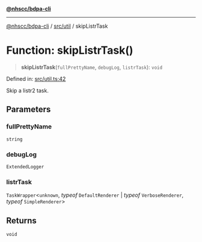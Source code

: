 [**@nhscc/bdpa-cli**](../../../README.md)

***

[@nhscc/bdpa-cli](../../../README.md) / [src/util](../README.md) / skipListrTask

# Function: skipListrTask()

> **skipListrTask**(`fullPrettyName`, `debugLog`, `listrTask`): `void`

Defined in: [src/util.ts:42](https://github.com/nhscc/bdpa-cli/blob/aab43dbd010a981851c0502d764dfd948966b4ad/src/util.ts#L42)

Skip a listr2 task.

## Parameters

### fullPrettyName

`string`

### debugLog

`ExtendedLogger`

### listrTask

`TaskWrapper`\<`unknown`, *typeof* `DefaultRenderer` \| *typeof* `VerboseRenderer`, *typeof* `SimpleRenderer`\>

## Returns

`void`
